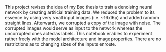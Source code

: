 This project revises the idea of my Bsc thesis to train a denoising neural network by creating artificial training data.
We reduced the problem to its essence by using very small input images (i.e. ~16x16p) and added random straight lines.
Afterwards, we corrupted a copy of the image with noise. The corrupted images would serve as input to the network whereas the uncorrupted ones acted as labels.
This notebook enables to experiment rather freely with the model architecture and image properties.
There are no restrictions as to changing sizes of the inputs enroute. 
